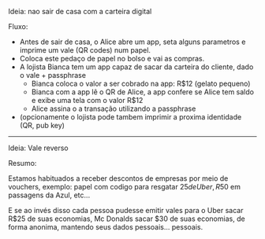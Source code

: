 Ideia: nao sair de casa com a carteira digital

Fluxo:

- Antes de sair de casa, o Alice abre um app, seta alguns parametros e imprime um vale (QR codes) num papel.
- Coloca este pedaço de papel no bolso e vai as compras.
- A lojista Bianca tem um app capaz de sacar da carteira do cliente, dado o vale + passphrase
  - Bianca coloca o valor a ser cobrado na app: R$12 (gelato pequeno)
  - Bianca com a app lê o QR de Alice, a app confere se Alice tem saldo e exibe uma tela com o valor R$12
  - Alice assina o a transação utilizando a passphrase
- (opcionamente o lojista pode tambem imprimir a proxima identidade (QR, pub key) 






----


Ideia: Vale reverso 

Resumo: 

Estamos habituados a receber descontos de empresas por meio de vouchers, exemplo: papel com codigo
para resgatar $25 de Uber ,R$50 em passagens da Azul, etc...

E se ao invés disso cada pessoa pudesse emitir vales para o Uber sacar R$25 de suas economias, 
Mc Donalds sacar $30 de suas economias, de forma anonima, mantendo seus dados pessoais... pessoais.
